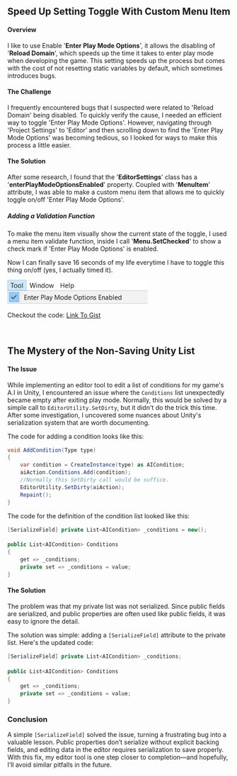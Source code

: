 ## Speed Up Setting Toggle With Custom Menu Item

#### Overview

I like to use Enable '**Enter Play Mode Options**', it allows the disabling of '**Reload Domain**', which speeds up the time it takes to enter play mode when developing the game. This setting speeds up the process but comes with the cost of not resetting static variables by default, which sometimes introduces bugs.

#### The Challenge

I frequently encountered bugs that I suspected were related to 'Reload Domain' being disabled. To quickly verify the cause, I needed an efficient way to toggle 'Enter Play Mode Options'. However, navigating through 'Project Settings' to 'Editor' and then scrolling down to find the 'Enter Play Mode Options' was becoming tedious, so I looked for ways to make this process a little easier.

#### The Solution

After some research, I found that the '**EditorSettings**' class has a '**enterPlayModeOptionsEnabled**' property. Coupled with '**MenuItem**' attribute, I was able to make a custom menu item that allows me to quickly toggle on/off 'Enter Play Mode Options'.

##### Adding a Validation Function

To make the menu item visually show the current state of the toggle, I used a menu item validate function, inside I call '**Menu.SetChecked**' to show a check mark if 'Enter Play Mode Options' is enabled.

Now I can finally save 16 seconds of my life everytime I have to toggle this thing on/off (yes, I actually timed it).

![](Images/Menu%20Item%20Editor%20Setting%20(July%2015,%2024).jpg)

Checkout the code: [Link To Gist](https://gist.github.com/visca-c/335d79c112a865c46ee6c6e813447a77)

<br>

## The Mystery of the Non-Saving Unity List
#### The Issue
While implementing an editor tool to edit a list of conditions for my game's A.I in Unity, I encountered an issue where the `Conditions` list unexpectedly became empty after exiting play mode. Normally, this would be solved by a simple call to `EditorUtility.SetDirty`, but it didn't do the trick this time. After some investigation, I uncovered some nuances about Unity's serialization system that are worth documenting.

The code for adding a condition looks like this:

```csharp
void AddCondition(Type type)
{
    var condition = CreateInstance(type) as AICondition;
    aiAction.Conditions.Add(condition);
    //Normally this SetDirty call would be suffice.
    EditorUtility.SetDirty(aiAction);
    Repaint();
}
```

The code for the definition of the condition list looked like this:

```csharp
[SerializeField] private List<AICondition> _conditions = new();

public List<AICondition> Conditions
{
    get => _conditions;
    private set => _conditions = value;
}
```
#### The Solution
The problem was that my private list was not serialized. Since public fields are serialized, and public properties are often used like public fields, it was easy to ignore the detail.

The solution was simple: adding a `[SerializeField]` attribute to the private list. Here's the updated code:

```csharp
[SerializeField] private List<AICondition> _conditions;

public List<AICondition> Conditions
{
    get => _conditions;
    private set => _conditions = value;
}
```

### Conclusion

A simple `[SerializeField]` solved the issue, turning a frustrating bug into a valuable lesson. Public properties don’t serialize without explicit backing fields, and editing data in the editor requires serialization to save properly. With this fix, my editor tool is one step closer to completion—and hopefully, I’ll avoid similar pitfalls in the future.
